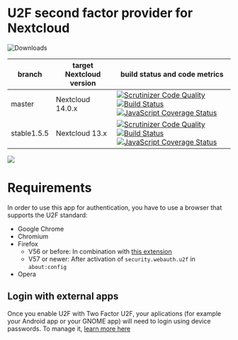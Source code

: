 # U2F second factor provider for Nextcloud

![Downloads](https://img.shields.io/github/downloads/nextcloud/twofactor_u2f/total.svg)

|branch|target Nextcloud version|build status and code metrics|
|---|---|---|
|master| Nextcloud 14.0.x | [![Scrutinizer Code Quality](https://scrutinizer-ci.com/g/nextcloud/twofactor_u2f/badges/quality-score.png?b=master)](https://scrutinizer-ci.com/g/nextcloud/twofactor_u2f/?branch=master) [![Build Status](https://api.travis-ci.org/nextcloud/twofactor_u2f.svg?branch=master)](https://travis-ci.org/nextcloud/twofactor_u2f) [![JavaScript Coverage Status](https://coveralls.io/repos/github/nextcloud/twofactor_u2f/badge.svg?branch=master)](https://coveralls.io/github/nextcloud/twofactor_u2f?branch=master)
| stable1.5.5 | Nextcloud 13.x | [![Scrutinizer Code Quality](https://scrutinizer-ci.com/g/nextcloud/twofactor_u2f/badges/quality-score.png?b=stable1.5.5)](https://scrutinizer-ci.com/g/nextcloud/twofactor_u2f/?branch=stable1.5.5) [![Build Status](https://api.travis-ci.org/nextcloud/twofactor_u2f.svg?branch=stable1.5.5)](https://travis-ci.org/nextcloud/twofactor_u2f) [![JavaScript Coverage Status](https://coveralls.io/repos/github/nextcloud/twofactor_u2f/badge.svg?branch=stable1.5.5)](https://coveralls.io/github/nextcloud/twofactor_u2f?branch=stable1.5.5) |

![](screenshots/challenge.png)

# Requirements
In order to use this app for authentication, you have to use a browser that supports the U2F standard:
* Google Chrome
* Chromium
* Firefox 
  * V56 or before: In combination with [this extension](https://addons.mozilla.org/en-US/firefox/addon/u2f-support-add-on/)
  * V57 or newer: After activation of `security.webauth.u2f` in `about:config`
* Opera

## Login with external apps
Once you enable U2F with Two Factor U2F, your aplications (for example your Android app or your GNOME app) will need to login using device passwords. To manage it, [learn more here](https://docs.nextcloud.com/server/11/user_manual/session_management.html#managing-devices)
